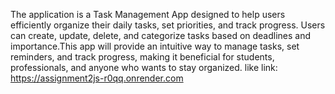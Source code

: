 The application is a Task Management App designed to help users efficiently
organize their daily tasks, set priorities, and track progress. Users can create,
update, delete, and categorize tasks based on deadlines and importance.This app will provide an
intuitive way to manage tasks, set reminders, and track progress, making it
beneficial for students, professionals, and anyone who wants to stay organized.
like link: https://assignment2js-r0qq.onrender.com